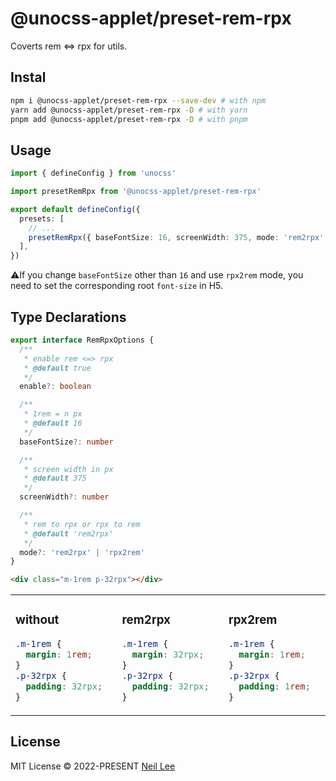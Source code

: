 # @unocss-applet/preset-rem-rpx

Coverts rem <=> rpx for utils.

## Instal

```bash
npm i @unocss-applet/preset-rem-rpx --save-dev # with npm
yarn add @unocss-applet/preset-rem-rpx -D # with yarn
pnpm add @unocss-applet/preset-rem-rpx -D # with pnpm
```

## Usage

```ts
import { defineConfig } from 'unocss'

import presetRemRpx from '@unocss-applet/preset-rem-rpx'

export default defineConfig({
  presets: [
    // ...
    presetRemRpx({ baseFontSize: 16, screenWidth: 375, mode: 'rem2rpx' }),
  ],
})
```

⚠️If you change `baseFontSize` other than `16` and use `rpx2rem` mode, you need to set the corresponding root `font-size` in H5.

## Type Declarations

```ts
export interface RemRpxOptions {
  /**
   * enable rem <=> rpx
   * @default true
   */
  enable?: boolean

  /**
   * 1rem = n px
   * @default 16
   */
  baseFontSize?: number

  /**
   * screen width in px
   * @default 375
   */
  screenWidth?: number

  /**
   * rem to rpx or rpx to rem
   * @default 'rem2rpx'
   */
  mode?: 'rem2rpx' | 'rpx2rem'
}
```

```html
<div class="m-1rem p-32rpx"></div>
```

<table><tr><td width="300px" valign="top">

### without

```css
.m-1rem {
  margin: 1rem;
}
.p-32rpx {
  padding: 32rpx;
}
```

</td><td width="300px" valign="top">

### rem2rpx

```css
.m-1rem {
  margin: 32rpx;
}
.p-32rpx {
  padding: 32rpx;
}
```

</td><td width="300px" valign="top">

### rpx2rem

```css
.m-1rem {
  margin: 1rem;
}
.p-32rpx {
  padding: 1rem;
}
```

</td></tr></table>

## License

MIT License &copy; 2022-PRESENT [Neil Lee](https://github.com/zguolee)
